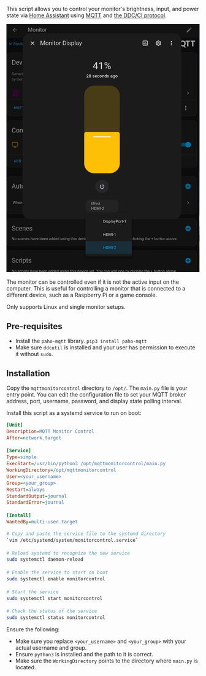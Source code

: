 This script allows you to control your monitor's brightness, input, and power state via [Home Assistant](https://www.home-assistant.io/) using [MQTT](https://en.wikipedia.org/wiki/MQTT) and [the DDC/CI protocol](https://en.wikipedia.org/wiki/Display_Data_Channel).

![image](screenshot.png)

The monitor can be controlled even if it is not the active input on the computer. This is useful for controlling a monitor that is connected to a different device, such as a Raspberry Pi or a game console.

Only supports Linux and single monitor setups.

## Pre-requisites
- Install the `paho-mqtt` library. `pip3 install paho-mqtt`
- Make sure `ddcutil` is installed and your user has permission to execute it without `sudo`.

## Installation
Copy the `mqttmonitorcontrol` directory to `/opt/`. The `main.py` file is your entry point. You can edit the configuration file to set your MQTT broker address, port, username, password, and display state polling interval.

Install this script as a systemd service to run on boot:
```ini
[Unit]
Description=MQTT Monitor Control
After=network.target

[Service]
Type=simple
ExecStart=/usr/bin/python3 /opt/mqttmonitorcontrol/main.py
WorkingDirectory=/opt/mqttmonitorcontrol
User=<your_username>
Group=<your_group>
Restart=always
StandardOutput=journal
StandardError=journal

[Install]
WantedBy=multi-user.target
```

```bash
# Copy and paste the service file to the systemd directory
`vim /etc/systemd/system/monitorcontrol.service`

# Reload systemd to recognize the new service
sudo systemctl daemon-reload

# Enable the service to start on boot
sudo systemctl enable monitorcontrol

# Start the service
sudo systemctl start monitorcontrol

# Check the status of the service
sudo systemctl status monitorcontrol
```

Ensure the following:
- Make sure you replace `<your_username>` and `<your_group>` with your actual username and group.
- Ensure `python3` is installed and the path to it is correct.
- Make sure the `WorkingDirectory` points to the directory where `main.py` is located.


